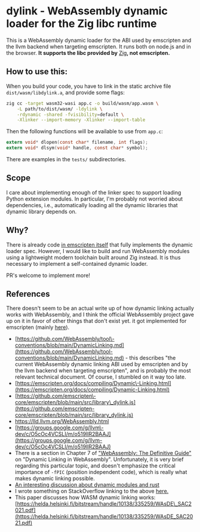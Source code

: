 # dylink \- WebAssembly dynamic loader for the Zig libc runtime

This is a WebAssembly dynamic loader for the ABI used by emscripten and the llvm backend when targeting emscripten.  It runs both on node.js and in the browser.   **It supports the libc provided by** [Zig](https://ziglang.org/)**, not emscripten.**

## How to use this:

When you build your code, you have to link in the static archive file `dist/wasm/libdylink.a`, and provide some flags:

```sh
zig cc -target wasm32-wasi app.c -o build/wasm/app.wasm \
    -L path/to/dist/wasm/ -ldylink \
    -rdynamic -shared -fvisibility=default \
    -Xlinker --import-memory -Xlinker --import-table
```

Then the following functions will be available to use from `app.c`:

```c
extern void* dlopen(const char* filename, int flags);
extern void* dlsym(void* handle, const char* symbol);
```

There are examples in the `tests/` subdirectories.

## Scope

I care about implementing enough of the linker spec to support loading Python extension modules.  In particular, I'm probably not worried about dependencies, i.e., automatically loading all the dynamic libraries that dynamic library depends on.

## Why?

There is already code [in emscripten
itself](https://github.com/emscripten-core/emscripten/blob/main/src/library_dylink.js)
that fully implements the dynamic loader spec. However, I would like to build
and run WebAssembly modules using a lightweight modern toolchain built around
Zig instead.  It is thus necessary to implement a self\-contained dynamic loader.

PR's welcome to implement more!

## References

There doesn't seem to be an actual write up of how dynamic linking actually works with WebAssembly, and I think the official WebAssembly project gave up on it in favor of other things that don't exist yet.   it got implemented for emscripten \(mainly [here](https://github.com/emscripten-core/emscripten/blob/main/src/library_dylink.js)\). 

- [https://github.com/WebAssembly/tool\-conventions/blob/main/DynamicLinking.md](https://github.com/WebAssembly/tool-conventions/blob/main/DynamicLinking.md)  \- this describes "the current WebAssembly dynamic linking ABI used by emscripten and by the llvm backend when targeting emscripten", and is probably the most relevant technical document.  Of course, I stumbled on it way too late.
- [https://emscripten.org/docs/compiling/Dynamic\-Linking.html](https://emscripten.org/docs/compiling/Dynamic-Linking.html) 
- [https://github.com/emscripten\-core/emscripten/blob/main/src/library\_dylink.js](https://github.com/emscripten-core/emscripten/blob/main/src/library_dylink.js) 
- https://lld.llvm.org/WebAssembly.html
- [https://groups.google.com/g/llvm\-dev/c/O5cOc4VCSLI/m/o519lIR2BAAJ](https://groups.google.com/g/llvm-dev/c/O5cOc4VCSLI/m/o519lIR2BAAJ)
- There is a section in Chapter 7 of ["WebAssembly: The Definitive Guide" ](https://www.oreilly.com/library/view/webassembly-the-definitive/9781492089834/)on "Dynamic Linking in WebAssembly". Unfortunately, it is very brief regarding this particular topic, and doesn't emphasize the critical importance of `-fPIC` \(position independent code\), which is really what makes dynamic linking possible.
- [An interesting discussion about dynamic modules and rust](https://github.com/rust-lang/rust/issues/60231)
- I wrote something on StackOverflow linking to the above [here.](https://stackoverflow.com/questions/71803962/is-it-possible-to-add-a-new-function-to-an-instantiated-webassembly-module/73212320#73212320) 
- This paper discusses how WASM dynamic linking works: [https://helda.helsinki.fi/bitstream/handle/10138/335259/WAsDE\_SAC2021.pdf](https://helda.helsinki.fi/bitstream/handle/10138/335259/WAsDE_SAC2021.pdf) 

